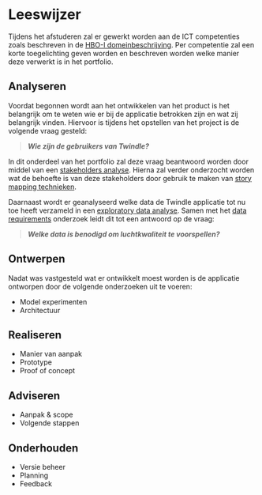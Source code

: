 # Leeswijzer
Tijdens het afstuderen zal er gewerkt worden aan de ICT competenties zoals beschreven in de [HBO-I domeinbeschrijving](https://hboidomein-212218.appspot.com/pdf?template=https://hboidomein-212218.appspot.com/template.html&deep=true&full=true&lang=NL&skipcache=&viewport=1156x818&url=https://hboidomein-212218.appspot.com/pdfdoc). Per competentie zal een korte toegelichting geven worden en beschreven worden welke manier deze verwerkt is in het portfolio.   

## Analyseren

Voordat begonnen wordt aan het ontwikkelen van het product is het belangrijk om te weten wie er bij de applicatie betrokken zijn en wat zij belangrijk vinden. Hiervoor is tijdens het opstellen van het project is de volgende vraag gesteld:

> **_Wie zijn de gebruikers van Twindle?_**

In dit onderdeel van het portfolio zal deze vraag beantwoord worden door middel van een [stakeholders analyse](#stakeholders-analyse). Hierna zal verder onderzocht worden wat de behoefte is van deze stakeholders door gebruik te maken van [story mapping technieken](#story-mapping).

Daarnaast wordt er geanalyseerd welke data de Twindle applicatie tot nu toe heeft verzameld in een [exploratory data analyse](#exploratory-data-analyse). Samen met het [data requirements](#data-requirements) onderzoek leidt dit tot een antwoord op de vraag:

> **_Welke data is benodigd om luchtkwaliteit te voorspellen?_**

## Ontwerpen
Nadat was vastgesteld wat er ontwikkelt moest worden is de applicatie ontworpen door de volgende onderzoeken uit te voeren: 

- Model experimenten
- Architectuur

## Realiseren <br>

- Manier van aanpak
- Prototype
- Proof of concept

## Adviseren <br>

- Aanpak & scope
- Volgende stappen

## Onderhouden <br>

- Versie beheer
- Planning
- Feedback